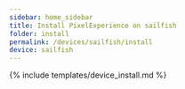 ```yaml
---
sidebar: home_sidebar
title: Install PixelExperience on sailfish
folder: install
permalink: /devices/sailfish/install
device: sailfish
---
```

{% include templates/device_install.md %}
